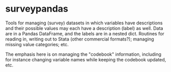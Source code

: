 # surveypandas

Tools for managing (survey) datasets in which variables have descriptions and their possible values may each have a description (label) as well. Data are in a Pandas DataFrame, and the labels are in a nested dict. Routines for reading in, writing out to Stata (other commercial formats?); managing missing value categories; etc.

The emphasis here is on managing the "codebook" information, including for instance changing variable names while keeping the codebook updated, etc.
